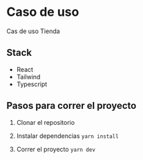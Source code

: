 # Caso de uso
Cas de uso Tienda

## Stack

- React
- Tailwind
- Typescript

## Pasos para correr el proyecto
1. Clonar el repositorio

2. Instalar dependencias
```yarn install```

3. Correr el proyecto
```yarn dev```